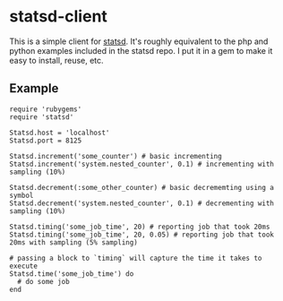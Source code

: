 statsd-client
=============

This is a simple client for [statsd](https://github.com/etsy/statsd).  It's
roughly equivalent to the php and python examples included in the statsd
repo.  I put it in a gem to make it easy to install, reuse, etc.

Example
-------

    require 'rubygems'
    require 'statsd'
    
    Statsd.host = 'localhost'
    Statsd.port = 8125
    
    Statsd.increment('some_counter') # basic incrementing
    Statsd.increment('system.nested_counter', 0.1) # incrementing with sampling (10%)

    Statsd.decrement(:some_other_counter) # basic decrememting using a symbol
    Statsd.decrement('system.nested_counter', 0.1) # decrementing with sampling (10%)
    
    Statsd.timing('some_job_time', 20) # reporting job that took 20ms
    Statsd.timing('some_job_time', 20, 0.05) # reporting job that took 20ms with sampling (5% sampling)
    
    # passing a block to `timing` will capture the time it takes to execute   
    Statsd.time('some_job_time') do
      # do some job
    end
    
